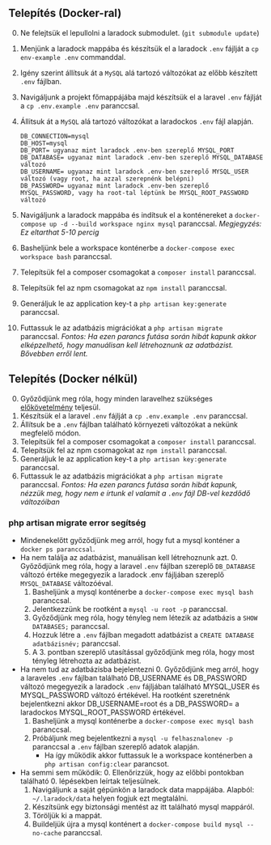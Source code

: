 ## Telepítés (Docker-ral)
0. Ne felejtsük el lepullolni a laradock submodulet. (`git submodule update`)
1. Menjünk a laradock mappába és készítsük el a laradock `.env` fájlját a `cp env-example .env` commanddal.
2. Igény szerint állítsuk át a `MySQL` alá tartozó változókat az előbb készített `.env` fájlban.
3. Navigáljunk a projekt főmappájába majd készítsük el a laravel `.env` fájlját a `cp .env.example .env` paranccsal.
4. Állitsuk át a `MySQL` alá tartozó változókat a laradockos `.env` fájl alapján.

   ```
   DB_CONNECTION=mysql
   DB_HOST=mysql
   DB_PORT= ugyanaz mint laradock .env-ben szereplő MYSQL_PORT
   DB_DATABASE= ugyanaz mint laradock .env-ben szereplő MYSQL_DATABASE változó
   DB_USERNAME= ugyanaz mint laradock .env-ben szereplő MYSQL_USER változó (vagy root, ha azzal szerepnénk belépni)
   DB_PASSWORD= ugyanaz mint laradock .env-ben szereplő MYSQL_PASSWORD, vagy ha root-tal léptünk be MYSQL_ROOT_PASSWORD változó
   ```
5. Navigáljunk a laradock mappába és indítsuk el a konténereket a `docker-compose up -d --build workspace nginx mysql` paranccsal.
_Megjegyzés: Ez eltarthat 5-10 percig_
6. Basheljünk bele a workspace konténerbe a `docker-compose exec workspace bash` paranccsal.
7. Telepítsük fel a composer csomagokat a `composer install` paranccsal.
8. Telepítsük fel az npm csomagokat az `npm install` paranccsal.
9. Generáljuk le az application key-t a `php artisan key:generate` paranccsal.
10. Futtassuk le az adatbázis migrációkat a `php artisan migrate` paranccsal.
_Fontos: Ha ezen parancs futása során hibát kapunk akkor elképzelhető, hogy manuálisan kell létrehoznunk az adatbázist. Bővebben erről lent._

## Telepítés (Docker nélkül)
0. Győződjünk meg róla, hogy minden laravelhez szükséges [előkövetelmény](https://laravel.com/docs/8.x/installation#server-requirements 'Laravel előkövetelmények') teljesül.
1. Készítsük el a laravel `.env` fájlját a `cp .env.example .env` paranccsal.
2. Állítsuk be a `.env` fájlban található környezeti változókat a nekünk megfelelő módon.
3. Telepítsük fel a composer csomagokat a `composer install` paranccsal.
4. Telepítsük fel az npm csomagokat az `npm install` paranccsal.
5. Generáljuk le az application key-t a `php artisan key:generate` paranccsal.
6. Futtassuk le az adatbázis migrációkat a `php artisan migrate` paranccsal.
_Fontos: Ha ezen parancs futása során hibát kapunk, nézzük meg, hogy nem e írtunk el valamit a `.env` fájl DB-vel kezdődő változóiban_

### php artisan migrate error segítség
* Mindenekelőtt győződjünk meg arról, hogy fut a mysql konténer a `docker ps paranccsal`.
* Ha nem találja az adatbázist, manuálisan kell létrehoznunk azt.
    0. Győződjünk meg róla, hogy a laravel `.env` fájlban szereplő `DB_DATABASE` változó értéke megegyezik a laradock .env fájljában szereplő `MYSQL_DATABASE` változóéval.
    1. Basheljünk a mysql konténerbe a `docker-compose exec mysql bash` paranccsal.
    2. Jelentkezzünk be rootként a `mysql -u root -p` paranccsal.
    3. Győződjünk meg róla, hogy tényleg nem létezik az adatbázis a `SHOW DATABASES;` paranccsal.
    4. Hozzuk létre a `.env` fájlban megadott adatbázist a `CREATE DATABASE adatbázisnév;` paranccsal.
    5. A 3. pontban szereplő utasítással győződjünk meg róla, hogy most tényleg létrehozta az adatbázist.
* Ha nem tud az adatbázisba bejelentezni
    0. Győződjünk meg arról, hogy a laraveles `.env` fájlban található DB_USERNAME és DB_PASSWORD változó megegyezik a laradock `.env` fájljában található MYSQL_USER és MYSQL_PASSWORD változó értékével. Ha rootként szeretnénk bejelentkezni akkor DB_USERNAME=root és a DB_PASSWORD= a laradockos MYSQL_ROOT_PASSWORD értékével.
    1. Basheljünk a mysql konténerbe a `docker-compose exec mysql bash` paranccsal.
    2. Próbáljunk meg bejelentkezni a `mysql -u felhasznalonev -p` paranccsal a `.env` fájlban szereplő adatok alapján.
        * Ha így működik akkor futtassuk le a workspace konténerben a `php artisan config:clear` parancsot.
* Ha semmi sem működik:
    0. Ellenőrizzük, hogy az előbbi pontokban található 0. lépésekben leírtak teljesülnek.
    1. Navigáljunk a saját gépünkön a laradock data mappájába. Alapból: `~/.laradock/data` helyen fogjuk ezt megtalálni.
    2. Készítsünk egy biztonsági mentést az itt található mysql mappáról.
    3. Töröljük ki a mappát.
    4. Buildeljük újra a mysql konténert a `docker-compose build mysql --no-cache` paranccsal.
